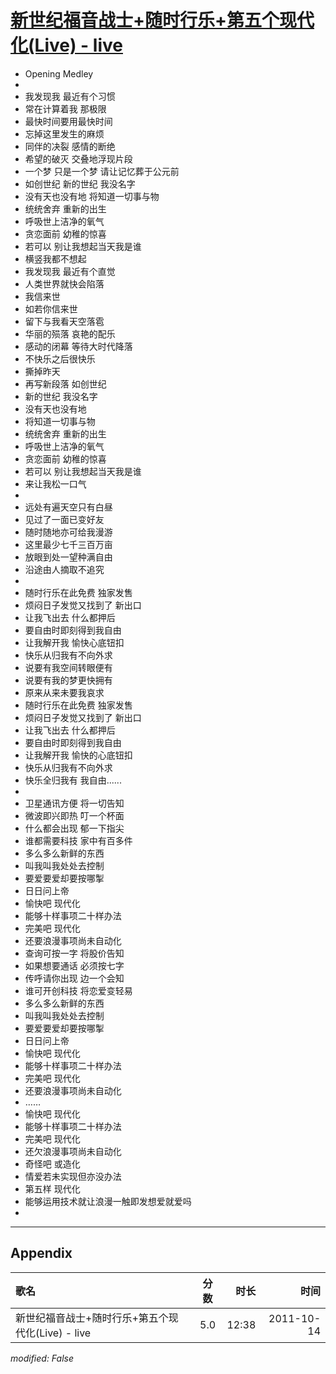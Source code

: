 # [新世纪福音战士+随时行乐+第五个现代化(Live) - live](https://music.163.com/song?id=64163)

* Opening Medley
* 
* 我发现我 最近有个习惯
* 常在计算着我 那极限
* 最快时间要用最快时间
* 忘掉这里发生的麻烦
* 同伴的决裂 感情的断绝
* 希望的破灭 交叠地浮现片段
* 一个梦 只是一个梦 请让记忆葬于公元前
* 如创世纪 新的世纪 我没名字
* 没有天也没有地 将知道一切事与物
* 统统舍弃 重新的出生
* 呼吸世上洁净的氧气
* 贪恋面前 幼稚的惊喜
* 若可以 别让我想起当天我是谁
* 横竖我都不想起
* 我发现我 最近有个直觉
* 人类世界就快会陷落
* 我信来世
* 如若你信来世
* 留下与我看天空落雹
* 华丽的殒落 哀艳的配乐
* 感动的闭幕 等待大时代降落
* 不快乐之后很快乐
* 撕掉昨天
* 再写新段落 如创世纪
* 新的世纪 我没名字
* 没有天也没有地
* 将知道一切事与物
* 统统舍弃 重新的出生
* 呼吸世上洁净的氧气
* 贪恋面前 幼稚的惊喜
* 若可以 别让我想起当天我是谁
* 来让我松一口气
* 
* 远处有遍天空只有白昼
* 见过了一面已变好友
* 随时随地亦可给我漫游
* 这里最少七千三百万亩
* 放眼到处一望种满自由
* 沿途由人摘取不追究
* 
* 随时行乐在此免费 独家发售
* 烦闷日子发觉又找到了 新出口
* 让我飞出去 什么都押后
* 要自由时即刻得到我自由
* 让我解开我 愉快心底钮扣
* 快乐从归我有不向外求
* 说要有我空间转眼便有
* 说要有我的梦更快拥有
* 原来从来未要我哀求
* 随时行乐在此免费 独家发售
* 烦闷日子发觉又找到了 新出口
* 让我飞出去 什么都押后
* 要自由时即刻得到我自由
* 让我解开我 愉快的心底钮扣
* 快乐从归我有不向外求
* 快乐全归我有 我自由......
* 
* 卫星通讯方便 将一切告知
* 微波即兴即热 叮一个杯面
* 什么都会出现 郁一下指尖
* 谁都需要科技 家中有百多件
* 多么多么新鲜的东西
* 叫我叫我处处去控制
* 要爱要爱却要按哪掣
* 日日问上帝
* 愉快吧 现代化
* 能够十样事项二十样办法
* 完美吧 现代化
* 还要浪漫事项尚未自动化
* 查询可按一字 将股价告知
* 如果想要通话 必须按七字
* 传呼请你出现 边一个会知
* 谁可开创科技 将恋爱变轻易
* 多么多么新鲜的东西
* 叫我叫我处处去控制
* 要爱要爱却要按哪掣
* 日日问上帝
* 愉快吧 现代化
* 能够十样事项二十样办法
* 完美吧 现代化
* 还要浪漫事项尚未自动化
* ……
* 愉快吧 现代化
* 能够十样事项二十样办法
* 完美吧 现代化
* 还欠浪漫事项尚未自动化
* 奇怪吧 或造化
* 情爱若未实现但亦没办法
* 第五样 现代化
* 能够运用技术就让浪漫一触即发想爱就爱吗
* 


---

## Appendix

|歌名|分数|时长|时间|
|:---|:---:|---:|---:|
|新世纪福音战士+随时行乐+第五个现代化(Live) - live|5.0|12:38|2011-10-14

*modified: False*